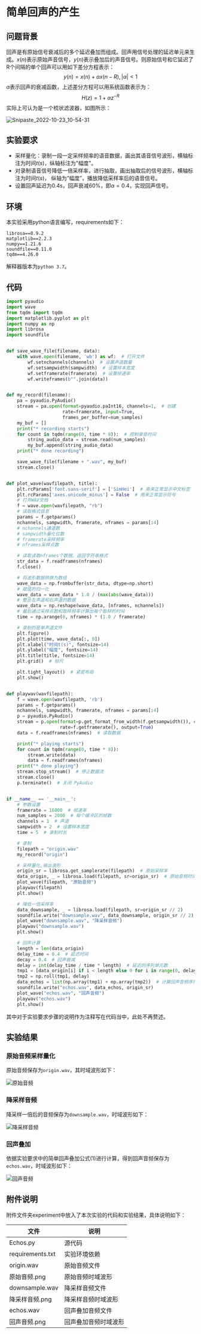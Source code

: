 # 简单回声的产生

## 问题背景

回声是有原始信号衰减后的多个延迟叠加而组成。回声用信号处理的延迟单元来生成。$x(n)$表示原始声音信号，$y(n)$表示叠加后的声音信号。则原始信号和它延迟了R个间隔的单个回声可以用如下差分方程表示：
$$
y(n)=x(n)+\alpha x(n-R),|\alpha|<1
$$
$\alpha$表示回声的衰减函数，上述差分方程可以用系统函数表示为：
$$
H(z)=1+\alpha z^{-R}
$$
实际上可认为是一个梳状滤波器，如图所示：

![Snipaste_2022-10-23_10-54-31](https://cdn.staticaly.com/gh/thunderbolt215/imagehosting@main/data/Snipaste_2022-10-23_10-54-31.5434wj3ba380.webp)

## 实验要求

- 采样量化：录制一段一定采样频率的语音数据，画出其语音信号波形，横轴标注为时间$t(s)$，纵轴标注为"幅度"。
- 对录制语音信号降低一倍采样率，进行抽取，画出抽取后的信号波形，横轴标注为时间$t(s)$， 纵轴为”幅度”，播放降低采样率后的语音信号。
- 设置回声延迟为0.4s，回声衰减60%，即$\alpha=0.4$，实现回声信号。

## 环境

本实验采用python语言编写，requirements如下：

```
librosa==0.9.2
matplotlib==2.2.3
numpy==1.21.6
soundfile==0.11.0
tqdm==4.26.0
```

解释器版本为`python 3.7`。

## 代码

```python
import pyaudio
import wave
from tqdm import tqdm
import matplotlib.pyplot as plt
import numpy as np
import librosa
import soundfile


def save_wave_file(filename, data):
    with wave.open(filename, 'wb') as wf:  # 打开文件
        wf.setnchannels(channels)  # 设置声道数量
        wf.setsampwidth(sampwidth)  # 设置样本宽度
        wf.setframerate(framerate)  # 设置帧速率
        wf.writeframes(b"".join(data))


def my_record(filename):
    pa = pyaudio.PyAudio()
    stream = pa.open(format=pyaudio.paInt16, channels=1,  # 创建
                     rate=framerate, input=True,
                     frames_per_buffer=num_samples)
    my_buf = []
    print("* recording starts")
    for count in tqdm(range(0, time * 8)):  # 控制录音时间
        string_audio_data = stream.read(num_samples)
        my_buf.append(string_audio_data)
    print("* done recording")

    save_wave_file(filename + ".wav", my_buf)
    stream.close()


def plot_wave(wavfilepath, title):
    plt.rcParams['font.sans-serif'] = ['SimHei']  # 用来正常显示中文标签
    plt.rcParams['axes.unicode_minus'] = False  # 用来正常显示符号
    # 打开WAV文档
    f = wave.open(wavfilepath, "rb")
    # 读取格式信息
    params = f.getparams()
    nchannels, sampwidth, framerate, nframes = params[:4]
    # nchannels通道数
    # sampwidth量化位数
    # framerate采样频率
    # nframes采样点数

    # 读取读取nframes个数据，返回字符串格式
    str_data = f.readframes(nframes)
    f.close()

    # 将波形数据转换为数组
    wave_data = np.frombuffer(str_data, dtype=np.short)
    # 赋值的归一化
    wave_data = wave_data * 1.0 / (max(abs(wave_data)))
    # 整合左声道和右声道的数据
    wave_data = np.reshape(wave_data, [nframes, nchannels])
    # 最后通过采样点数和取样频率计算出每个取样的时间
    time = np.arange(0, nframes) * (1.0 / framerate)

    # 录制的是单声道文件
    plt.figure()
    plt.plot(time, wave_data[:, 0])
    plt.xlabel("时间t(s)", fontsize=14)
    plt.ylabel("幅度", fontsize=14)
    plt.title(title, fontsize=14)
    plt.grid()  # 标尺

    plt.tight_layout()  # 紧密布局
    plt.show()


def playwav(wavfilepath):
    f = wave.open(wavfilepath, 'rb')
    params = f.getparams()
    nchannels, sampwidth, framerate, nframes = params[:4]
    p = pyaudio.PyAudio()
    stream = p.open(format=p.get_format_from_width(f.getsampwidth()), channels=f.getnchannels(),
                    rate=f.getframerate(), output=True)
    data = f.readframes(nframes)  # 读取数据

    print("* playing starts")
    for count in tqdm(range(0, time * 8)):
        stream.write(data)
        data = f.readframes(nframes)
    print("* done playing")
    stream.stop_stream()  # 停止数据流
    stream.close()
    p.terminate()  # 关闭 PyAudio


if __name__ == '__main__':
    # 参数设置
    framerate = 16000  # 帧速率
    num_samples = 2000  # 每个缓冲区的帧数
    channels = 1  # 声道
    sampwidth = 2  # 设置样本宽度
    time = 5  # 录制时长

    # 录制
    filepath = "origin.wav"
    my_record("origin")

    # 采样量化,输出波形
    origin_sr = librosa.get_samplerate(filepath)  # 原始采样率
    data_origin, _ = librosa.load(filepath, sr=origin_sr)  # 原始音频时间序列
    plot_wave(filepath, "原始音频")
    playwav(filepath)
    plt.show()

    # 降低一倍采样率
    data_downsample, _ = librosa.load(filepath, sr=origin_sr // 2)
    soundfile.write("downsample.wav", data_downsample, origin_sr // 2)
    plot_wave("downsample.wav", "降采样音频")
    playwav("downsample.wav")
    plt.show()

    # 回声计算
    length = len(data_origin)
    delay_time = 0.4  # 延迟时间
    decay = 0.4  # 回声衰减
    delay = int(delay_time / time * length)  # 延迟的序列单元数
    tmp1 = [data_origin[i] if i < length else 0 for i in range(0, delay + length)]
    tmp2 = np.roll(tmp1, delay)
    data_echos = list(np.array(tmp1) + np.array(tmp2))  # 计算回声音频序列
    soundfile.write("echos.wav", data_echos, origin_sr)
    plot_wave("echos.wav", "回声音频")
    playwav("echos.wav")
    plt.show()
```

其中对于实验要求步骤的说明作为注释写在代码当中，此处不再赘述。

## 实验结果

### 原始音频采样量化

原始音频保存为`origin.wav`，其时域波形如下：

![原始音频](https://cdn.staticaly.com/gh/thunderbolt215/imagehosting@main/data/原始音频.8aurn3imehw.webp)

### 降采样音频

降采样一倍后的音频保存为`downsample.wav`，时域波形如下：

![降采样音频](https://cdn.staticaly.com/gh/thunderbolt215/imagehosting@main/data/降采样音频.5i0pmk14jmk0.webp)

### 回声叠加

依据实验要求中的简单回声叠加公式(1)进行计算，得到回声音频保存为`echos.wav`，时域波形如下：

![回声音频](https://cdn.staticaly.com/gh/thunderbolt215/imagehosting@main/data/回声音频.4cacj3ozeh20.webp)

## 附件说明

附件文件夹experiment中放入了本次实验的代码和实验结果，具体说明如下：

| 文件             | 说明                 |
| ---------------- | -------------------- |
| Echos.py         | 源代码               |
| requirements.txt | 实验环境依赖         |
| origin.wav       | 原始音频文件         |
| 原始音频.png     | 原始音频时域波形     |
| downsample.wav   | 降采样音频文件       |
| 降采样音频.png   | 降采样音频时域波形   |
| echos.wav        | 回声叠加音频文件     |
| 回声音频.png     | 回声叠加音频时域波形 |

